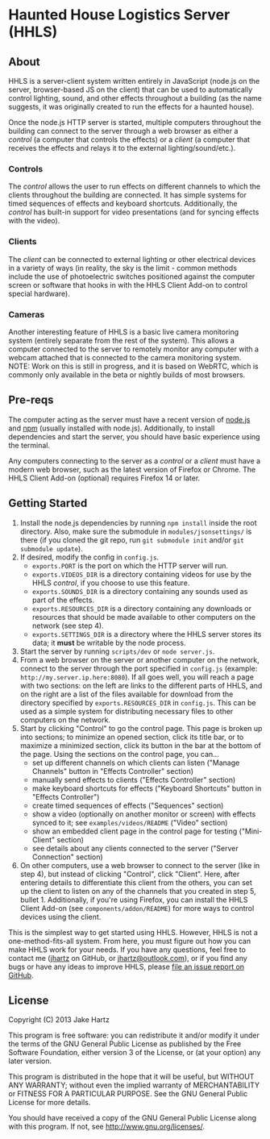 # Haunted House Logistics Server (HHLS)

## About

HHLS is a server-client system written entirely in JavaScript (node.js on the server, browser-based JS on the client) that can be used to automatically control lighting, sound, and other effects throughout a building (as the name suggests, it was originally created to run the effects for a haunted house).

Once the node.js HTTP server is started, multiple computers throughout the building can connect to the server through a web browser as either a *control* (a computer that controls the effects) or a *client* (a computer that receives the effects and relays it to the external lighting/sound/etc.).

### Controls

The *control* allows the user to run effects on different channels to which the clients throughout the building are connected. It has simple systems for timed sequences of effects and keyboard shortcuts. Additionally, the *control* has built-in support for video presentations (and for syncing effects with the video).

### Clients

The *client* can be connected to external lighting or other electrical devices in a variety of ways (in reality, the sky is the limit - common methods include the use of photoelectric switches positioned against the computer screen or software that hooks in with the HHLS Client Add-on to control special hardware).

### Cameras

Another interesting feature of HHLS is a basic live camera monitoring system (entirely separate from the rest of the system). This allows a computer connected to the server to remotely monitor any computer with a webcam attached that is connected to the camera monitoring system. NOTE: Work on this is still in progress, and it is based on WebRTC, which is commonly only available in the beta or nightly builds of most browsers.

## Pre-reqs

The computer acting as the server must have a recent version of [node.js](http://www.nodejs.org/) and [npm](https://npmjs.org/) (usually installed with node.js). Additionally, to install dependencies and start the server, you should have basic experience using the terminal.

Any computers connecting to the server as a *control* or a *client* must have a modern web browser, such as the latest version of Firefox or Chrome. The HHLS Client Add-on (optional) requires Firefox 14 or later.

## Getting Started

1. Install the node.js dependencies by running `npm install` inside the root directory. Also, make sure the submodule in `modules/jsonsettings/` is there (if you cloned the git repo, run `git submodule init` and/or `git submodule update`).
2. If desired, modify the config in `config.js`.
    - `exports.PORT` is the port on which the HTTP server will run.
    - `exports.VIDEOS_DIR` is a directory containing videos for use by the HHLS *control*, if you choose to use this feature.
    - `exports.SOUNDS_DIR` is a directory containing any sounds used as part of the effects.
    - `exports.RESOURCES_DIR` is a directory containing any downloads or resources that should be made available to other computers on the network (see step 4).
    - `exports.SETTINGS_DIR` is a directory where the HHLS server stores its data; it **must** be writable by the node process.
3. Start the server by running `scripts/dev` or `node server.js`.
4. From a web browser on the server or another computer on the network, connect to the server through the port specified in `config.js` (example: `http://my.server.ip.here:8080`). If all goes well, you will reach a page with two sections: on the left are links to the different parts of HHLS, and on the right are a list of the files available for download from the directory specified by `exports.RESOURCES_DIR` in `config.js`. This can be used as a simple system for distributing necessary files to other computers on the network.
5. Start by clicking "Control" to go the control page. This page is broken up into sections; to minimize an opened section, click its title bar, or to maximize a minimized section, click its button in the bar at the bottom of the page. Using the sections on the control page, you can...
    - set up different channels on which clients can listen ("Manage Channels" button in "Effects Controller" section)
    - manually send effects to clients ("Effects Controller" section)
    - make keyboard shortcuts for effects ("Keyboard Shortcuts" button in "Effects Controller") 
    - create timed sequences of effects ("Sequences" section)
    - show a video (optionally on another monitor or screen) with effects synced to it; see `examples/videos/README` ("Video" section)
    - show an embedded client page in the control page for testing ("Mini-Client" section)
    - see details about any clients connected to the server ("Server Connection" section)
6. On other computers, use a web browser to connect to the server (like in step 4), but instead of clicking "Control", click "Client". Here, after entering details to differentiate this client from the others, you can set up the client to listen on any of the channels that you created in step 5, bullet 1. Additionally, if you're using Firefox, you can install the HHLS Client Add-on  (see `components/addon/README`) for more ways to control devices using the client.

This is the simplest way to get started using HHLS. However, HHLS is not a one-method-fits-all system. From here, you must figure out how you can make HHLS work for your needs. If you have any questions, feel free to contact me ([jhartz](https://github.com/jhartz) on GitHub, or jhartz@outlook.com), or if you find any bugs or have any ideas to improve HHLS, please [file an issue report on GitHub](https://github.com/jhartz/hhls/issues).

## License

Copyright (C) 2013  Jake Hartz

This program is free software: you can redistribute it and/or modify
it under the terms of the GNU General Public License as published by
the Free Software Foundation, either version 3 of the License, or
(at your option) any later version.

This program is distributed in the hope that it will be useful,
but WITHOUT ANY WARRANTY; without even the implied warranty of
MERCHANTABILITY or FITNESS FOR A PARTICULAR PURPOSE.  See the
GNU General Public License for more details.

You should have received a copy of the GNU General Public License
along with this program.  If not, see <http://www.gnu.org/licenses/>.
